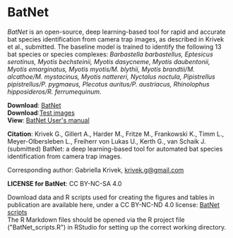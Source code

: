 # BatNet

*BatNet* is an open-source, deep learning-based tool for rapid and accurate bat species identification from camera trap images, as described in Krivek et al., submitted. The baseline model is trained to identify the following 13 bat species or species complexes: *Barbastella barbastellus, Eptesicus serotinus, Myotis bechsteinii, Myotis dasycneme, Myotis daubentonii, Myotis emarginatus, Myotis myotis/M. blythii, Myotis brandtii/M. alcathoe/M. mystacinus, Myotis nattereri, Nyctalus noctula, Pipistrellus pipistrellus/P. pygmaeus, Plecotus auritus/P. austriacus, Rhinolophus hipposideros/R. ferrumequinum.*

**Download**: [BatNet](https://github.com/GabiK-bat/BatNet/releases/download/v2022-12-13/2022-12-13_16h02m33s_BatDetector.zip)  
**Download**:[Test images](https://github.com/GabiK-bat/BatNet/tree/main/test_images/)  
**View**: [BatNet User's manual](https://github.com/GabiK-bat/BatNet/tree/main/ReadMe/ReadMe.md)  


**Citation**:
Krivek G., Gillert A., Harder M., Fritze M., Frankowski K., Timm L., Meyer-Olbersleben L., Freiherr von Lukas U., Kerth G., van Schaik J. (submitted) BatNet: a deep learning-based tool for automated bat species identification from camera trap images.

Corresponding author: Gabriella Krivek, krivek.g@gmail.com

**LICENSE for BatNet**: CC BY-NC-SA 4.0


Download data and R scripts used for creating the figures and tables in publication are available here, under a CC BY-NC-ND 4.0 license: [BatNet scripts](https://github.com/GabiK-bat/BatNet/tree/main/BatNet_scripts)  
The R Markdown files should be opened via the R project file ("BatNet_scripts.R") in RStudio for setting up the correct working directory.



